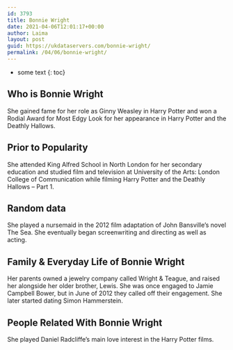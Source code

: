 ```yaml
---
id: 3793
title: Bonnie Wright
date: 2021-04-06T12:01:17+00:00
author: Laima
layout: post
guid: https://ukdataservers.com/bonnie-wright/
permalink: /04/06/bonnie-wright/
---
```


* some text
{: toc}


## Who is Bonnie Wright
                  
                  
                  
She gained fame for her role as Ginny Weasley in Harry Potter and won a Rodial Award for Most Edgy Look for her appearance in Harry Potter and the Deathly Hallows.
                  
              
            
              
            
                
                
                
## Prior to Popularity
                  
                  
                  
She attended King Alfred School in North London for her secondary education and studied film and television at University of the Arts: London College of Communication while filming Harry Potter and the Deathly Hallows &#8211; Part 1.
                  
              
            
              
            
                
                
                
## Random data
                  
                  
                  
She played a nursemaid in the 2012 film adaptation of John Bansville&#8217;s novel The Sea. She eventually began screenwriting and directing as well as acting.
                  
              
            
              
            
                
                
                
## Family & Everyday Life of Bonnie Wright
                  
                  
                  
Her parents owned a jewelry company called Wright & Teague, and raised her alongside her older brother, Lewis. She was once engaged to Jamie Campbell Bower, but in June of 2012 they called off their engagement. She later started dating Simon Hammerstein.
                  
              
            
              
            
                
                
                
## People Related With Bonnie Wright
                  
                  
                  
She played Daniel Radcliffe&#8217;s main love interest in the Harry Potter films.
                  
              
            
              
            
                
              
            
              
              
            
            
              
            
          
          
          